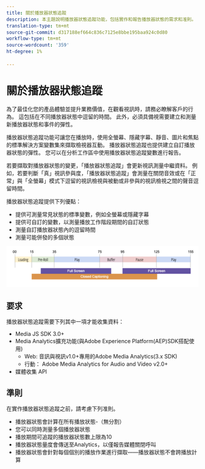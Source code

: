 ```yaml
---
title: 關於播放器狀態追蹤
description: 本主題說明播放器狀態追蹤功能，包括實作和報告播放器狀態的需求和准則。
translation-type: tm+mt
source-git-commit: d317188ef664c836c7125e8bbe195baa924c0d80
workflow-type: tm+mt
source-wordcount: '359'
ht-degree: 1%

---
```



# 關於播放器狀態追蹤

為了最佳化您的產品體驗並提升業務價值，在觀看視訊時，請務必瞭解客戶的行為。 這包括在不同播放器狀態中逗留的時間。  此外，必須具備視需要建立和測量新播放器狀態和事件的彈性。

播放器狀態追蹤功能可讓您在播放時，使用全螢幕、隱藏字幕、靜音、圖片和焦點的標準解決方案變數集來擷取檢視器互動。  播放器狀態追蹤也提供建立自訂播放器狀態的彈性。 您可以在分析工作區中使用播放器狀態追蹤變數進行報告。

若要擷取對播放器狀態的變更，「播放器狀態追蹤」會更新視訊測量中繼資料。 例如，若要判斷「真」視訊參與度，「播放器狀態追蹤」會測量在關閉音效或在「正常」與「全螢幕」模式下逗留的視訊檢視與被動或非參與的視訊檢視之間的聲音逗留時間。

播放器狀態追蹤提供下列優點：

* 提供可測量常見狀態的標準變數，例如全螢幕或隱藏字幕
* 提供可自訂的變數，以測量播放工作階段期間的自訂狀態
* 測量自訂播放器狀態內的逗留時間
* 測量可能併發的多個狀態

![播放器狀態追蹤](assets/player_state_tracking.png)

## 要求

播放器狀態追蹤需要下列其中一項才能收集資料：
* Media JS SDK 3.0+
* Media Analytics擴充功能(與Adobe Experience Platform(AEP)SDK搭配使用)
   * Web: 音訊與視訊v1.0+專用的Adobe Media Analytics(3.x SDK)
   * 行動： Adobe Media Analytics for Audio and Video v2.0+
* 媒體收集 API

## 準則

在實作播放器狀態追蹤之前，請考慮下列准則。

* 播放器狀態會計算在所有播放狀態-（無分割）
* 您可以同時測量多個播放器狀態
* 播放期間可追蹤的播放器狀態數上限為10 
* 播放器狀態量度會傳送至Analytics，以僅報告媒體關閉呼叫
* 播放器狀態會針對每個個別的播放作業進行擷取——播放器狀態不會跨播放計算 
